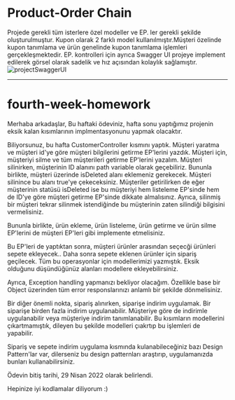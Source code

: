 # Product-Order Chain
Projede gerekli tüm isterlere özel modeller ve EP. ler gerekli şekilde oluşturulmuştur.
Kupon olarak 2 farklı model kullanılmıştır.Müşteri özelinde kupon tanımlama ve ürün genelinde kupon tanımlama işlemleri gerçekleşmektedir.
EP. kontrolleri için ayrıca Swagger UI projeye implement edilerek görsel olarak sadelik ve hız açısından kolaylık sağlamıştır.
![projectSwaggerUI](https://user-images.githubusercontent.com/72404480/166919889-8f5684c3-2d03-44a5-9d70-4c431a3f44d5.JPG)

*******************************************************************************************************************************************************


# fourth-week-homework

Merhaba arkadaşlar,
Bu haftaki ödeviniz, hafta sonu yaptığımız projenin eksik kalan kısımlarının implmentasyonunu yapmak olacaktır. 

Biliyorsunuz, bu hafta CustomerController kısmını yaptık. Müşteri yaratma ve müşteri id'ye göre müşteri bilgilerini getirme EP'lerini yazdık.
Müşteri için, müşteriyi silme ve tüm müşterileri getirme EP'lerini yazalım. Müşteri silinirken, müşterinin ID alanını path variable olarak geçebiliriz.
Bununla birlikte, müşteri üzerinde isDeleted alanı eklemeniz gerekecek. Müşteri silinince bu alanı true'ye çekeceksiniz. Müşteriler getirilirken de eğer müşterinin statüsü isDeleted ise bu müşteriyi hem listeleme EP'sinde hem de ID'ye göre müşteri getirme EP'sinde dikkate almalısınız. Ayrıca, silinmiş bir müşteri tekrar silinmek istendiğinde bu müşterinin zaten silindiği bilgisini vermelisiniz.

Bununla birlikte, ürün ekleme, ürün listeleme, ürün getirme ve ürün silme EP'lerini de müşteri EP'leri gibi implemente etmelisiniz.

Bu EP'leri de yaptıktan sonra, müşteri ürünler arasından seçecği ürünleri sepete ekleyecek.. Daha sonra sepete eklenen ürünler için sipariş geçilecek. 
Tüm bu operasyonlar için modellerimizi yazmıştık. Eksik olduğunu düşündüğünüz alanları modellere ekleyebilirsiniz.

Ayrıca, Exception handling yapmanızı bekliyor olacağım. Özellikle base bir Object üzerinden tüm error responslarınızı anlamlı bir şekilde dönmelisiniz.

Bir diğer önemli nokta, sipariş alınırken, siparişe indirim uygulamak. Bir siparişe birden fazla indirim uygulanabilir. Müşteriye göre de indirimle uygulanabilir veya müşteriye indirim tanımlanabilir. Bu kısımların modellerini çıkartmamıştık, dileyen bu şekilde modelleri çıakrtıp bu işlemleri de yapabilir. 

Sipariş ve sepete indirim uygulama kısmında kulanabileceğiniz bazı Design Pattern'lar var, dilerseniz bu design patternları araştırıp, uygulamanızda bunları kullanabilirsiniz. 

Ödevin bitiş tarihi, 29 Nisan 2022 olarak belirlendi. 

Hepinize iyi kodlamalar diliyorum :)
